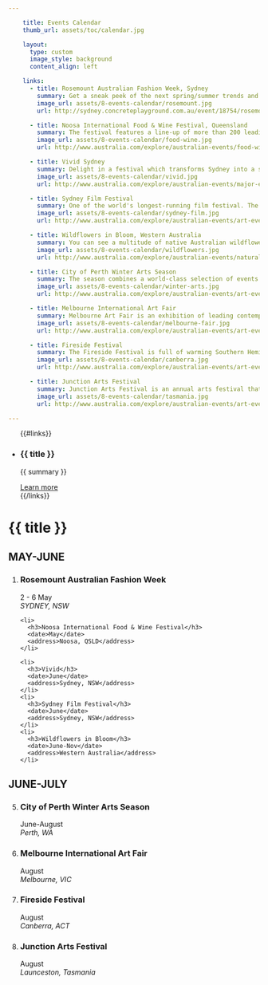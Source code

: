```yaml
---

    title: Events Calendar
    thumb_url: assets/toc/calendar.jpg

    layout:
      type: custom
      image_style: background
      content_align: left

    links:
      - title: Rosemount Australian Fashion Week, Sydney
        summary: Get a sneak peek of the next spring/summer trends and be amongst Australia’s style-setters and celebrities before you claim your reserved seat next to the runaway.
        image_url: assets/8-events-calendar/rosemount.jpg
        url: http://sydney.concreteplayground.com.au/event/18754/rosemount-australian-fashion-week.htm

      - title: Noosa International Food & Wine Festival, Queensland
        summary: The festival features a line-up of more than 200 leading international and national chefs, iconic winemakers, high profile food and wine media, restaurateurs and serious food lovers, who converge on the seaside setting of Noosa to taste, talk and indulge over four days.
        image_url: assets/8-events-calendar/food-wine.jpg
        url: http://www.australia.com/explore/australian-events/food-wine-events.aspx

      - title: Vivid Sydney
        summary: Delight in a festival which transforms Sydney into a spectacular canvas of light and music.
        image_url: assets/8-events-calendar/vivid.jpg
        url: http://www.australia.com/explore/australian-events/major-events.aspx

      - title: Sydney Film Festival
        summary: One of the world's longest-running film festival. The 12-day festival screens more than 100 feature films, documentaries, short films and animation from more than 50 countries around the world and in almost as many languages.
        image_url: assets/8-events-calendar/sydney-film.jpg
        url: http://www.australia.com/explore/australian-events/art-events.aspx

      - title: Wildflowers in Bloom, Western Australia
        summary: You can see a multitude of native Australian wildflowers bloom in a vivid spectacle across the landscape. More than 12,000 species of wildflower can be seen blooming across Western Australia, including hundreds of species of delicate orchids
        image_url: assets/8-events-calendar/wildflowers.jpg
        url: http://www.australia.com/explore/australian-events/natural-events.aspx

      - title: City of Perth Winter Arts Season
        summary: The season combines a world-class selection of events and performances including theatre, film, comedy, opera, literature, dance, visual arts, poetry, cabaret and a range of free and family events. There are more than 150 events from more than 60 participating arts organisations.
        image_url: assets/8-events-calendar/winter-arts.jpg
        url: http://www.australia.com/explore/australian-events/art-events.aspx

      - title: Melbourne International Art Fair
        summary: Melbourne Art Fair is an exhibition of leading contemporary art, presented by more than 80 selected national and international galleries. The biennial event features paintings, sculpture, photography, installation and multi-media art works from over 900 artists.
        image_url: assets/8-events-calendar/melbourne-fair.jpg
        url: http://www.australia.com/explore/australian-events/art-events.aspx

      - title: Fireside Festival
        summary: The Fireside Festival is full of warming Southern Hemisphere winter experiences; from degustation dinners and wine tastings to performances. At various venues around Canberra, you can sip on exquisite cool climate wines, taste the delicacies from the region, meet passionate local artists, or just relax in front of an open fire.
        image_url: assets/8-events-calendar/canberra.jpg
        url: http://www.australia.com/explore/australian-events/art-events.aspx

      - title: Junction Arts Festival
        summary: Junction Arts Festival is an annual arts festival that fills up Launceston’s CBD with playful, contemporary art and performance that invite the audience to take part. Held over five days and nights, the festival features over 50 free unique audience experience. Events include live performance, theatre, visual and media art, literature, music and dance from leading local, national and international artists.
        image_url: assets/8-events-calendar/tasmania.jpg
        url: http://www.australia.com/explore/australian-events/art-events.aspx

---
```


<div class="cover col x8">
  <ul id="event-cards" class="no-gutter">
  {{#links}}
    <li class="event col x4" ontouchstart="this.classList.toggle('hover')" data-track="hotspot:click" title="{{ title}} ">
      <div href="{{ url }}" class="flipper">
        <div class="image" style='background-image: url({{ image_url }})'></div>
        <div class="info">
          <h3>{{ title }}</h3>
          <p>{{ summary }}</p>
          <a href="{{ url }}"  data-track="link:click" title="{{ url }} " target="_blank">Learn more</a>
        </div>
      </div>
    </li>
  {{/links}}
  </ul>
</div>

<div id="event-month-list" class="content col x4">
  <h1 class="event-title">{{ title }}</h1>
  <h2 class="event-month">MAY-JUNE</h2>
  <ol class="event-list">
    <li>
      <h3>Rosemount Australian Fashion Week</h3>
      <date>2 - 6 May</date>
      <address>SYDNEY, NSW</address>
    </li>

    <li>
      <h3>Noosa International Food & Wine Festival</h3>
      <date>May</date>
      <address>Noosa, QSLD</address>
    </li>

    <li>
      <h3>Vivid</h3>
      <date>June</date>
      <address>Sydney, NSW</address>
    </li>
    <li>
      <h3>Sydney Film Festival</h3>
      <date>June</date>
      <address>Sydney, NSW</address>
    </li>
    <li>
      <h3>Wildflowers in Bloom</h3>
      <date>June-Nov</date>
      <address>Western Australia</address>
    </li>
  </ol>

  <h2 class="event-month">JUNE-JULY</h2>
  <ol class="event-list" start="5">
    <li>
      <h3>City of Perth Winter Arts Season</h3>
      <date>June-August</date>
      <address>Perth, WA</address>
    </li>
    <li>
      <h3>Melbourne International Art Fair</h3>
      <date>August</date>
      <address>Melbourne, VIC</address>
    </li>
    <li>
      <h3>Fireside Festival</h3>
      <date>August</date>
      <address>Canberra, ACT</address>
    </li>
    <li>
      <h3>Junction Arts Festival</h3>
      <date>August</date>
      <address>Launceston, Tasmania</address>
    </li>
  </ol>
</div>
